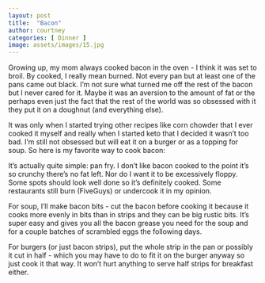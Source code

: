 ```yaml
---
layout: post
title:  "Bacon"
author: courtney
categories: [ Dinner ]
image: assets/images/15.jpg
---
```

Growing up, my mom always cooked bacon in the oven - I think it was set to broil. By cooked, I really mean burned. Not every pan but at least one of the pans came out black. I’m not sure what turned me off the rest of the bacon but I never cared for it. Maybe it was an aversion to the amount of fat or the perhaps even just the fact that the rest of the world was so obsessed with it they put it on a doughnut (and everything else).

It was only when I started trying other recipes like corn chowder that I ever cooked it myself and really when I started keto that I decided it wasn’t too bad. I’m still not obsessed but will eat it on a burger or as a topping for soup. So here is my favorite way to cook bacon:

It’s actually quite simple: pan fry. I don’t like bacon cooked to the point it’s so crunchy there’s no fat left. Nor do I want it to be excessively floppy. Some spots should look well done so it’s definitely cooked. Some restaurants still burn (FiveGuys) or undercook it in my opinion. 

For soup, I’ll make bacon bits - cut the bacon before cooking it because it cooks more evenly in bits than in strips and they can be big rustic bits. It’s super easy and gives you all the bacon grease you need for the soup and for a couple batches of scrambled eggs the following days.

For burgers (or just bacon strips), put the whole strip in the pan or possibly it cut in half - which you may have to do to fit it on the burger anyway so just cook it that way. It won’t hurt anything to serve half strips for breakfast either.
